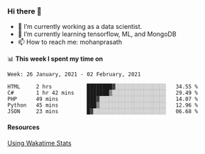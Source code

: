 ### Hi there 👋

- 🔭 I’m currently working as a data scientist.
- 🌱 I’m currently learning tensorflow, ML, and MongoDB
- 📫 How to reach me: mohanprasath

📊 **This week I spent my time on**
<!--START_SECTION:waka-->
```text
Week: 26 January, 2021 - 02 February, 2021

HTML     2 hrs           ████████▓░░░░░░░░░░░░░░░░   34.55 % 
C#       1 hr 42 mins    ███████▒░░░░░░░░░░░░░░░░░   29.49 % 
PHP      49 mins         ███▓░░░░░░░░░░░░░░░░░░░░░   14.07 % 
Python   45 mins         ███▒░░░░░░░░░░░░░░░░░░░░░   12.96 % 
JSON     23 mins         █▓░░░░░░░░░░░░░░░░░░░░░░░   06.68 % 
```
<!--END_SECTION:waka-->

#### Resources
[Using Wakatime Stats](https://github.com/marketplace/actions/waka-readme)
